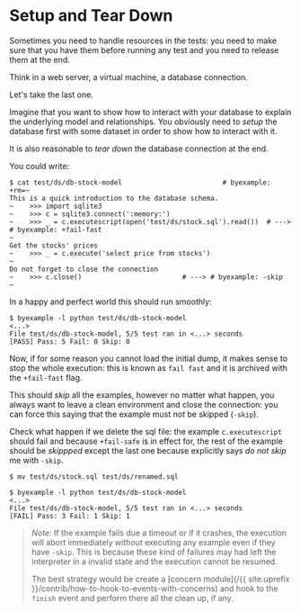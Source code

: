 <!--
Check that we have byexample installed first
$ hash byexample                                    # byexample: +fail-fast

$ alias byexample=byexample\ --pretty\ none

--
-->

# Setup and Tear Down

Sometimes you need to handle resources in the tests: you need to make
sure that you have them before running any test and you need to release
them at the end.

Think in a web server, a virtual machine, a database connection.

Let's take the last one.

Imagine that you want to show how to interact with your database to explain
the underlying model and relationships. You obviously need to *setup* the
database first with some dataset in order to show how to interact with it.

It is also reasonable to *tear down* the database connection at the end.

You could write:

```
$ cat test/ds/db-stock-model                         # byexample: +rm=~
This is a quick introduction to the database schema.
~    >>> import sqlite3
~    >>> c = sqlite3.connect(':memory:')
~    >>> _ = c.executescript(open('test/ds/stock.sql').read())  # ---> # byexample: +fail-fast
~
Get the stocks' prices
~    >>> _ = c.execute('select price from stocks')
~
Do not forget to close the connection
~    >>> c.close()                         # ---> # byexample: -skip
~
```

In a happy and perfect world this should run smoothly:

```
$ byexample -l python test/ds/db-stock-model
<...>
File test/ds/db-stock-model, 5/5 test ran in <...> seconds
[PASS] Pass: 5 Fail: 0 Skip: 0
```

Now, if for some reason you cannot load the initial dump, it makes sense
to stop the whole execution: this is known as ``fail fast`` and it is
archived with the ``+fail-fast`` flag.

This should *skip* all the examples, however no matter what happen,
you always want to leave a clean environment and close the connection:
you can force this saying that the example must *not* be skipped (``-skip``).

Check what happen if we delete the sql file: the example ``c.executescript``
should fail and because ``+fail-safe`` is in effect for, the rest of the
example should be *skippped* except the last one because explicitly
says *do not skip* me with ``-skip``.

```
$ mv test/ds/stock.sql test/ds/renamed.sql

$ byexample -l python test/ds/db-stock-model
<...>
File test/ds/db-stock-model, 5/5 test ran in <...> seconds
[FAIL] Pass: 3 Fail: 1 Skip: 1
```

<!--
Revert the dump rename
$ mv test/ds/renamed.sql test/ds/stock.sql      # byexample: -skip +pass
-->

> *Note:* If the example fails due a timeout or if it crashes, the execution
> will abort immediately *without* executing any example even if
> they have ``-skip``. This is because these kind of failures may had left the
> interpreter in a invalid state and the execution cannot be resumed.
>
> The best strategy would be create a [concern module](/{{ site.uprefix }}/contrib/how-to-hook-to-events-with-concerns)
> and hook to the ``finish`` event and perform there all the clean up, if any.


